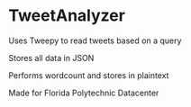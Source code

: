# TweetAnalyzer
Uses Tweepy to read tweets based on a query

Stores all data in JSON

Performs wordcount and stores in plaintext


Made for Florida Polytechnic Datacenter <name subject to change>
